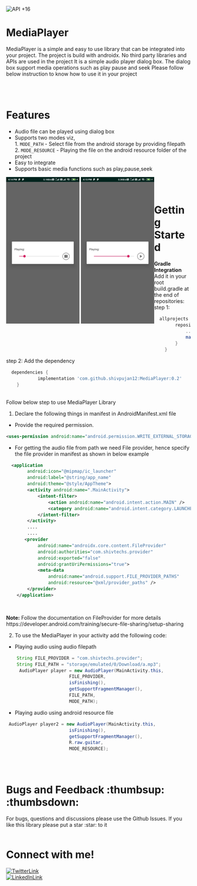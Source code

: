 ![API +16](https://img.shields.io/badge/API-+16-brightgreen.svg)

<h1>MediaPlayer</h1>
MediaPlayer is a simple and easy to use library that can be integrated into your project.
The project is build with androidx.
No third party libraries and APIs are used in the project
It is a simple audio player dialog box.
The dialog box support media operations such as play pause and seek
Please follow below instruction to know how to use it in your project

<br/><br/>
<h1>Features</h1>

- Audio file can be played using dialog box<br/>
- Supports two modes viz,<br/>1. `MODE_PATH` - Select file from the android storage by providing filepath<br/>2. `MODE_RESOURCE` - Playing the file on the android resource folder of the project<br/>
- Easy to integrate<br/>
- Supports basic media functions such as play,pause,seek<br/> 

<div style="float:left">
<img src="Screenshots/s1.jpg" width="200">
<img src="Screenshots/s2.jpg" width="200">
</div>


<br/><br/>

<h1>Getting Started</h1>

**Gradle Integration**<br/>
Add it in your root build.gradle at the end of repositories:
step 1:
```gradle
  allprojects {
		repositories {
			...
			maven { url 'https://jitpack.io' }
		}
	}
```
step 2: Add the dependency
```gradle
  dependencies {
	        implementation 'com.github.shivpujan12:MediaPlayer:0.2'
	}
```
<br/>
Follow below step to use MediaPlayer Library

1) Declare the following things in manifest in AndroidManifest.xml file
- Provide the required permission.

```xml
<uses-permission android:name="android.permission.WRITE_EXTERNAL_STORAGE" />
```

- For getting the audio file from path we need File provider, hence specify the file provider in manifest as shown in below example

```xml
  <application
        android:icon="@mipmap/ic_launcher"
        android:label="@string/app_name"
        android:theme="@style/AppTheme">
        <activity android:name=".MainActivity">
            <intent-filter>
                <action android:name="android.intent.action.MAIN" />
                <category android:name="android.intent.category.LAUNCHER" />
            </intent-filter>
        </activity>
        ....
        ....
       <provider
            android:name="androidx.core.content.FileProvider"
            android:authorities="com.shivtechs.provider"
            android:exported="false"
            android:grantUriPermissions="true">
            <meta-data
                android:name="android.support.FILE_PROVIDER_PATHS"
                android:resource="@xml/provider_paths" />
        </provider>
    </application>
```

<br/>
<p><b>Note:</b>
Follow the documentation on FileProvider for more details<br/>   https://developer.android.com/training/secure-file-sharing/setup-sharing</p>
   
2) To use the MediaPlayer in your activity add the following code:
- Playing audio using audio filepath

```java
	String FILE_PROVIDER = "com.shivtechs.provider";
	String FILE_PATH = "storage/emulated/0/Download/a.mp3";
	 AudioPlayer player = new AudioPlayer(MainActivity.this,
                        FILE_PROVIDER,
                        isFinishing(),
                        getSupportFragmentManager(),
                        FILE_PATH,
                        MODE_PATH);
```

- Playing audio using android resource file

```java
 AudioPlayer player2 = new AudioPlayer(MainActivity.this,
                        isFinishing(),
                        getSupportFragmentManager(),
                        R.raw.guitar,
                        MODE_RESOURCE);
```

<br/><br/>

<h1>Bugs and Feedback :thumbsup: :thumbsdown:</h1>
For bugs, questions and discussions please use the Github Issues.
If you like this library please put a star :star: to it
<br/><br/>

<h1>Connect with me!</h1>
<a href="https://twitter.com/Shivpujan120899">
<img src="https://img.shields.io/badge/Twitter-@Shivpujan120899-blue.svg" alt="TwitterLink"><br>
<a href="https://www.linkedin.com/in/shivpujan-yadav-b98485142">
<img src="https://img.shields.io/badge/Linked_In-Shivpujan_Yadav-blue.svg" alt="LinkedInLink">
<br/><br/>
